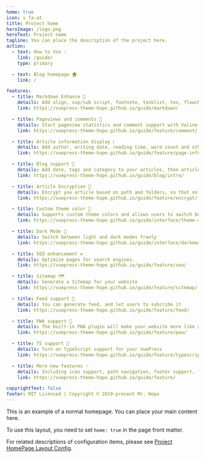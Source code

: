 ```yaml
---
home: true
icon: s fa-at
title: Project home
heroImage: /logo.png
heroText: Project name
tagline: You can place the description of the project here.
action:
  - text: How to Use 💡
    link: /guide/
    type: primary

  - text: Blog homepage 🏠
    link: /

features:
  - title: Markdown Enhance 🧰
    details: Add align, sup/sub script, footnote, tasklist, tex, flowchart, diagram, mark and presentation support in Markdown
    link: https://vuepress-theme-hope.github.io/guide/markdown/

  - title: Pageviews and comments 💬
    details: Start pageview statistics and comment support with Valine and Vssue
    link: https://vuepress-theme-hope.github.io/guide/feature/comment/

  - title: Article information display ℹ
    details: Add author, writing date, reading time, word count and other information to your article
    link: https://vuepress-theme-hope.github.io/guide/feature/page-info/

  - title: Blog support 📝
    details: Add date, tags and category to your articles, then article, tag, category and timeline list will be auto generated
    link: https://vuepress-theme-hope.github.io/guide/blog/intro/

  - title: Article Encryption 🔐
    details: Encrypt you article based on path and folders, so that only the one you want could see them
    link: https://vuepress-theme-hope.github.io/guide/feature/encrypt/

  - title: Custom theme color 🎨
    details: Supports custom theme colors and allows users to switch between preset theme colors
    link: https://vuepress-theme-hope.github.io/guide/interface/theme-color/

  - title: Dark Mode 🌙
    details: Switch between light and dark modes freely
    link: https://vuepress-theme-hope.github.io/guide/interface/darkmode/

  - title: SEO enhancement ⚒
    details: Optimize pages for search engines.
    link: https://vuepress-theme-hope.github.io/guide/feature/seo/

  - title: Sitemap 🗺
    details: Generate a Sitemap for your website
    link: https://vuepress-theme-hope.github.io/guide/feature/sitemap/

  - title: Feed support 📡
    details: You can generate feed, and let users to subcribe it
    link: https://vuepress-theme-hope.github.io/guide/feature/feed/

  - title: PWA support 📲
    details: The built-in PWA plugin will make your website more like an APP.
    link: https://vuepress-theme-hope.github.io/guide/feature/pwa/

  - title: TS support 🔧
    details: Turn on TypeScript support for your VuePress
    link: https://vuepress-theme-hope.github.io/guide/feature/typescript/

  - title: More new features ✨
    details: Including icon support, path navigation, footer support, fullscreen button, blog homepage, etc.
    link: https://vuepress-theme-hope.github.io/guide/feature/

copyrightText: false
footer: MIT Licensed | Copyright © 2019-present Mr. Hope
---
```


This is an example of a normal homepage. You can place your main content here.

To use this layout, you need to set `home: true` in the page front matter.

For related descriptions of configuration items, please see [Project HomePage Layout Config](https://vuepress-theme-hope.github.io/guide/layout/home/).
